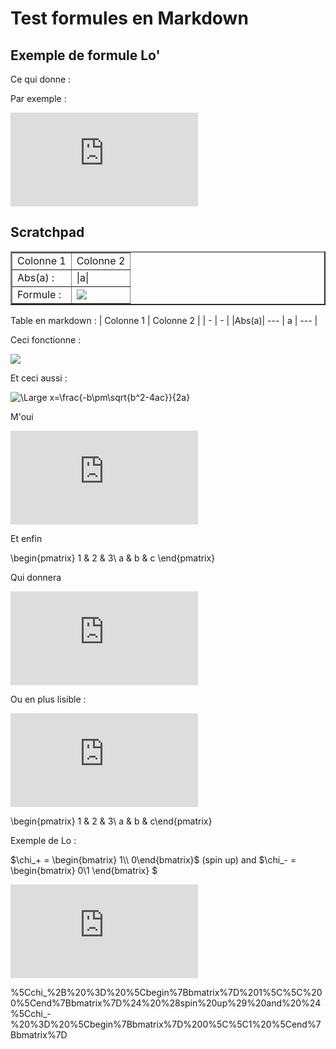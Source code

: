 
# Test formules en Markdown

## Exemple de formule Lo'

<!-- Code Latex de ma formule :
\widehat{ S_{x} } = \frac{ \hbar }{2} \begin {pmatrix} 0 & 1 \\ 1 & 0\end{pmatrix}$ $\widehat{ S_{z} } = \frac{ \hbar }{2} \begin {pmatrix} 1 & 0 \\ 0 & -1\end{pmatrix}$ $\widehat{ S_{y} } = \frac{ \hbar }{2} \begin {pmatrix} 0 & -i \\ i & 0\end{pmatrix}
-->

Ce qui donne :

Par exemple : 


![\Large Test de formule](https://latex.codecogs.com/svg.latex?%5Cwidehat%7B%20S_%7Bx%7D%20%7D%20%3D%20%5Cfrac%7B%20%5Chbar%20%7D%7B2%7D%20%5Cbegin%20%7Bpmatrix%7D%200%20%26%201%20%5C%5C%201%20%26%200%5Cend%7Bpmatrix%7D%24%20%24%5Cwidehat%7B%20S_%7Bz%7D%20%7D%20%3D%20%5Cfrac%7B%20%5Chbar%20%7D%7B2%7D%20%5Cbegin%20%7Bpmatrix%7D%201%20%26%200%20%5C%5C%200%20%26%20-1%5Cend%7Bpmatrix%7D%24%20%24%5Cwidehat%7B%20S_%7By%7D%20%7D%20%3D%20%5Cfrac%7B%20%5Chbar%20%7D%7B2%7D%20%5Cbegin%20%7Bpmatrix%7D%200%20%26%20-i%20%5C%5C%20i%20%26%200%5Cend%7Bpmatrix%7D)


## Scratchpad

<table border="2">
  <tr>
    <td>Colonne 1</td><td>Colonne 2</td>
  </tr>
  <tr>
    <td>Abs(a) :</td><td>|a|</td>
  </tr>
  <tr>
    <td>Formule :</td><td>
    <img src="https://latex.codecogs.com/svg.latex?%5Cwidehat%7B%20S_%7Bx%7D%20%7D%20%3D%20%5Cfrac%7B%20%5Chbar%20%7D%7B2%7D%20%5Cbegin%20%7Bpmatrix%7D%200%20%26%201%20%5C%5C%201%20%26%200%5Cend%7Bpmatrix%7D%24%20%24%5Cwidehat%7B%20S_%7Bz%7D%20%7D%20%3D%20%5Cfrac%7B%20%5Chbar%20%7D%7B2%7D%20%5Cbegin%20%7Bpmatrix%7D%201%20%26%200%20%5C%5C%200%20%26%20-1%5Cend%7Bpmatrix%7D%24%20%24%5Cwidehat%7B%20S_%7By%7D%20%7D%20%3D%20%5Cfrac%7B%20%5Chbar%20%7D%7B2%7D%20%5Cbegin%20%7Bpmatrix%7D%200%20%26%20-i%20%5C%5C%20i%20%26%200%5Cend%7Bpmatrix%7D">
</td>
  </tr>
</table>

Table en markdown :
| Colonne 1 | Colonne 2 |
| - | - | 
|Abs(a)| --- &#124; a &#124; --- |



Ceci fonctionne :

<img src="https://render.githubusercontent.com/render/math?math=e^{i \pi} = -1">


Et ceci aussi :

<img src="https://latex.codecogs.com/svg.latex?\Large&space;x=\frac{-b\pm\sqrt{b^2-4ac}}{2a}" title="\Large x=\frac{-b\pm\sqrt{b^2-4ac}}{2a}" />

M'oui

![\Large x=\frac{-b\pm\sqrt{b^2-4ac}}{2a}](https://latex.codecogs.com/svg.latex?x%3D%5Cfrac%7B-b%5Cpm%5Csqrt%7Bb%5E2-4ac%7D%7D%7B2a%7D)

Et enfin

\begin{pmatrix}
1 & 2 & 3\\
a & b & c
\end{pmatrix}

Qui donnera

![\Large x=\frac{-b\pm\sqrt{b^2-4ac}}{2a}](https://latex.codecogs.com/svg.latex?%5Cbegin%7Bpmatrix%7D%0A1%20%26%202%20%26%203%5C%5C%0Aa%20%26%20b%20%26%20c%0A%5Cend%7Bpmatrix%7D%0A)

Ou en plus lisible :

![\Large x=\frac{-b\pm\sqrt{b^2-4ac}}{2a}](https://latex.codecogs.com/svg.latex?%5Clim_%7Bx%20%5Cto%200%7D%20f%28x%29%20%3D%208)

\begin{pmatrix} 1 & 2 & 3\\ a & b & c\end{pmatrix}

Exemple de Lo :

$\chi_+ = \begin{bmatrix} 1\\ 0\end{bmatrix}$ (spin up) and $\chi_- = \begin{bmatrix} 0\\1 \end{bmatrix} $

![\Large x=\frac{-b\pm\sqrt{b^2-4ac}}{2a}](https://latex.codecogs.com/svg.latex?%5Cchi_%2B%20%3D%20%5Cbegin%7Bbmatrix%7D%201%5C%5C%200%5Cend%7Bbmatrix%7D%24%20%28spin%20up%29%20and%20%24%5Cchi_-%20%3D%20%5Cbegin%7Bbmatrix%7D%200%5C%5C1%20%5Cend%7Bbmatrix%7D)

%5Cchi_%2B%20%3D%20%5Cbegin%7Bbmatrix%7D%201%5C%5C%200%5Cend%7Bbmatrix%7D%24%20%28spin%20up%29%20and%20%24%5Cchi_-%20%3D%20%5Cbegin%7Bbmatrix%7D%200%5C%5C1%20%5Cend%7Bbmatrix%7D


